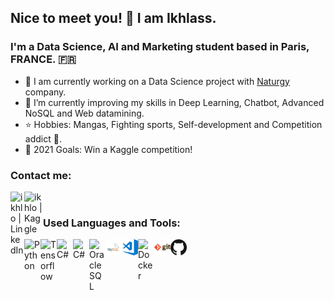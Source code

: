 ## Nice to meet you! 👋 I am Ikhlass.

### I'm a Data Science, AI and Marketing student based in Paris, FRANCE. 🇫🇷 

- 💼 I am currently working on a Data Science project with [Naturgy][naturgy] company. 
- 🌱 I’m currently improving my skills in Deep Learning, Chatbot, Advanced NoSQL and Web datamining.
- ⭐ Hobbies: Mangas, Fighting sports, Self-development and Competition addict 💪.
- 🎯 2021 Goals: Win a Kaggle competition!

### Contact me:

[<img align="left" alt="ikhlo | LinkedIn" width="22px" src="https://cdn.jsdelivr.net/npm/simple-icons@v3/icons/linkedin.svg" />][linkedin]

[<img align="left" alt="ikhlo | Kaggle" width="30px" src="https://www.analyticsvidhya.com/wp-content/uploads/2015/06/kaggle-logo-transparent-300.png" />][kaggle]

<br />

### Used Languages and Tools:

<img align="left" alt="Python" width="26px" src="https://upload.wikimedia.org/wikipedia/commons/thumb/c/c3/Python-logo-notext.svg/768px-Python-logo-notext.svg.png" />

<img align="left" alt="Tensorflow" width="26px" src="https://upload.wikimedia.org/wikipedia/commons/thumb/2/2d/Tensorflow_logo.svg/1200px-Tensorflow_logo.svg.png" />

<img align="left" alt="C#" width="26px" src="https://upload.wikimedia.org/wikipedia/commons/thumb/1/1b/R_logo.svg/724px-R_logo.svg.png" />

<img align="left" alt="C#" width="26px" src="https://upload.wikimedia.org/wikipedia/commons/thumb/7/7a/C_Sharp_logo.svg/1200px-C_Sharp_logo.svg.png" />

<img align="left" alt="OracleSQL" width="26px" src="https://upload.wikimedia.org/wikipedia/fr/thumb/6/68/Oracle_SQL_Developer_logo.svg/1200px-Oracle_SQL_Developer_logo.svg.png" />

<img align="left" alt="MySQL" width="26px" src="https://raw.githubusercontent.com/github/explore/80688e429a7d4ef2fca1e82350fe8e3517d3494d/topics/mysql/mysql.png" />

<img align="left" alt="Visual Studio Code" width="26px" src="https://raw.githubusercontent.com/github/explore/80688e429a7d4ef2fca1e82350fe8e3517d3494d/topics/visual-studio-code/visual-studio-code.png" />

<img align="left" alt="Docker" width="26px" src="https://www.docker.com/sites/default/files/d8/2019-07/vertical-logo-monochromatic.png" />

<img align="left" alt="Git" width="26px" src="https://raw.githubusercontent.com/github/explore/80688e429a7d4ef2fca1e82350fe8e3517d3494d/topics/git/git.png" />

<img align="left" alt="GitHub" width="26px" src="https://raw.githubusercontent.com/github/explore/78df643247d429f6cc873026c0622819ad797942/topics/github/github.png" />

<br />
<br />

[naturgy]: https://www.naturgy.com/inicio
[linkedin]: https://www.linkedin.com/in/ikhlass-yaya-oye
[kaggle]: https://www.kaggle.com/ikhlass
